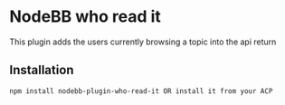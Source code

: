 # NodeBB who read it

This plugin adds the users currently browsing a topic into the api return

## Installation

    npm install nodebb-plugin-who-read-it OR install it from your ACP




